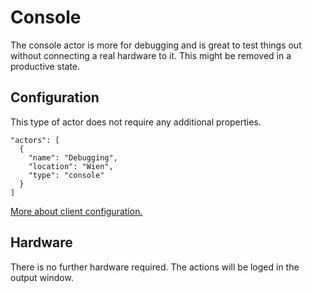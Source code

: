 # Console

The console actor is more for debugging and is great to test things out without connecting a real hardware to it. This might be removed in a productive state.

## Configuration

This type of actor does not require any additional properties.

    "actors": [
      {
        "name": "Debugging",
        "location": "Wien",
        "type": "console"
      }
    ]

[More about client configuration.](https://github.com/Gepardec/Hogarama/wiki/Raspberry)

## Hardware

There is no further hardware required. The actions will be loged in the output window.